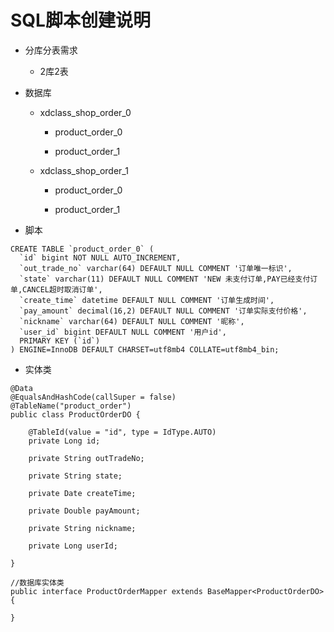 # **SQL脚本创建说明**

- 分库分表需求

  - 2库2表

- 数据库

  - xdclass_shop_order_0

    - product_order_0

    - product_order_1

       

  - xdclass_shop_order_1

    - product_order_0

    - product_order_1

       

- 脚本

```
CREATE TABLE `product_order_0` (
  `id` bigint NOT NULL AUTO_INCREMENT,
  `out_trade_no` varchar(64) DEFAULT NULL COMMENT '订单唯一标识',
  `state` varchar(11) DEFAULT NULL COMMENT 'NEW 未支付订单,PAY已经支付订单,CANCEL超时取消订单',
  `create_time` datetime DEFAULT NULL COMMENT '订单生成时间',
  `pay_amount` decimal(16,2) DEFAULT NULL COMMENT '订单实际支付价格',
  `nickname` varchar(64) DEFAULT NULL COMMENT '昵称',
  `user_id` bigint DEFAULT NULL COMMENT '用户id',
  PRIMARY KEY (`id`)
) ENGINE=InnoDB DEFAULT CHARSET=utf8mb4 COLLATE=utf8mb4_bin;

```

- 实体类

```
@Data
@EqualsAndHashCode(callSuper = false)
@TableName("product_order")
public class ProductOrderDO {

    @TableId(value = "id", type = IdType.AUTO)
    private Long id;

    private String outTradeNo;

    private String state;

    private Date createTime;

    private Double payAmount;

    private String nickname;

    private Long userId;

}

//数据库实体类
public interface ProductOrderMapper extends BaseMapper<ProductOrderDO> {

}
```